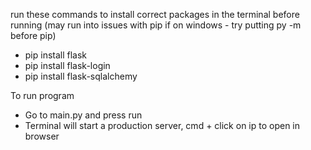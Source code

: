 run these commands to install correct packages in the terminal before running
(may run into issues with pip if on windows - try putting py -m before pip)
- pip install flask
- pip install flask-login
- pip install flask-sqlalchemy

To run program
- Go to main.py and press run
- Terminal will start a production server, cmd + click on ip to open in browser